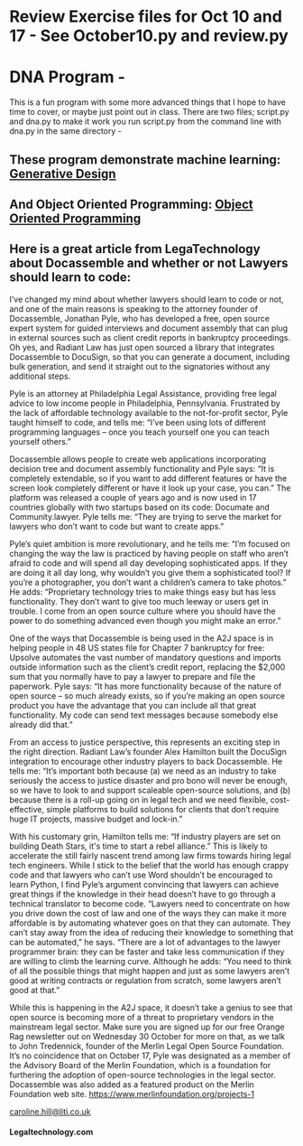 # Review Exercise files for Oct 10 and 17  - See October10.py and review.py 

# DNA Program  - 
This is a fun program with some more advanced things that I hope to have time to cover, or maybe just point out in class. There are two files; script.py and dna.py to make it work you run script.py from the command line with dna.py in the same directory - 

## These program demonstrate machine learning: [Generative Design](https://medium.com/generative-design/evolving-design-b0941a17b759)

And Object Oriented Programming: [Object Oriented Programming](https://www.nonprofittechy.com/2018/09/12/object-oriented-programming-for-document-assembly-developers/)
---

## Here is a great article from LegaTechnology about Docassemble and whether or not Lawyers should learn to code: 


I’ve changed my mind about whether lawyers should learn to code or not, and one of the main reasons is speaking to the attorney founder of Docassemble, Jonathan Pyle, who has developed a free, open source expert system for guided interviews and document assembly that can plug in external sources such as client credit reports in bankruptcy proceedings. Oh yes, and Radiant Law has just open sourced a library that integrates Docassemble to DocuSign, so that you can generate a document, including bulk generation, and send it straight out to the signatories without any additional steps.
 
Pyle is an attorney at Philadelphia Legal Assistance, providing free legal advice to low income people in Philadelphia, Pennsylvania.
Frustrated by the lack of affordable technology available to the not-for-profit sector, Pyle taught himself to code, and tells me: “I’ve been using lots of different programming languages – once you teach yourself one you can teach yourself others.”
 
Docassemble allows people to create web applications incorporating decision tree and document assembly functionality and Pyle says: “It is completely extendable, so if you want to add different features or have the screen look completely different or have it look up your case, you can.” The platform was released a couple of years ago and is now used in 17 countries globally with two startups based on its code: Documate and Community.lawyer. Pyle tells me: “They are trying to serve the market for lawyers who don’t want to code but want to create apps.”
 
Pyle’s quiet ambition is more revolutionary, and he tells me: “I’m focused on changing the way the law is practiced by having people on staff who aren’t afraid to code and will spend all day developing sophisticated apps. If they are doing it all day long, why wouldn’t you give them a sophisticated tool? If you’re a photographer, you don’t want a children’s camera to take photos.”
He adds: “Proprietary technology tries to make things easy but has less functionality. They don’t want to give too much leeway or users get in trouble. I come from an open source culture where you should have the power to do something advanced even though you might make an error.”
 
One of the ways that Docassemble is being used in the A2J space is in helping people in 48 US states file for Chapter 7 bankruptcy for free: Upsolve automates the vast number of mandatory questions and imports outside information such as the client’s credit report, replacing the $2,000 sum that you normally have to pay a lawyer to prepare and file the paperwork.
Pyle says: “It has more functionality because of the nature of open source – so much already exists, so if you’re making an open source product you have the advantage that you can include all that great functionality. My code can send text messages because somebody else already did that.”
 
From an access to justice perspective, this represents an exciting step in the right direction. Radiant Law’s founder Alex Hamilton built the DocuSign integration to encourage other industry players to back Docassemble. He tells me: “It’s important both because (a) we need as an industry to take seriously the access to justice disaster and pro bono will never be enough, so we have to look to and support scaleable open-source solutions, and (b) because there is a roll-up going on in legal tech and we need flexible, cost-effective, simple platforms to build solutions for clients that don’t require huge IT projects, massive budget and lock-in.”
 
With his customary grin, Hamilton tells me: “If industry players are set on building Death Stars, it's time to start a rebel alliance.”
This is likely to accelerate the still fairly nascent trend among law firms towards hiring legal tech engineers. While I stick to the belief that the world has enough crappy code and that lawyers who can’t use Word shouldn’t be encouraged to learn Python, I find Pyle’s argument convincing that lawyers can achieve great things if the knowledge in their head doesn’t have to go through a technical translator to become code. “Lawyers need to concentrate on how you drive down the cost of law and one of the ways they can make it more affordable is by automating whatever goes on that they can automate. They can’t stay away from the idea of reducing their knowledge to something that can be automated,” he says.
“There are a lot of advantages to the lawyer programmer brain: they can be faster and take less communication if they are willing to climb the learning curve. Although he adds: “You need to think of all the possible things that might happen and just as some lawyers aren’t good at writing contracts or regulation from scratch, some lawyers aren’t good at that.”
 
While this is happening in the A2J space, it doesn’t take a genius to see that open source is becoming more of a threat to proprietary vendors in the mainstream legal sector. Make sure you are signed up for our free Orange Rag newsletter out on Wednesday 30 October for more on that, as we talk to John Tredennick, founder of the Merlin Legal Open Source Foundation. It’s no coincidence that on October 17, Pyle was designated as a member of the Advisory Board of the Merlin Foundation, which is a foundation for furthering the adoption of open-source technologies in the legal sector.  Docassemble was also added as a featured product on the Merlin Foundation web site.  https://www.merlinfoundation.org/projects-1
 
caroline.hill@liti.co.uk
 #### Legaltechnology.com